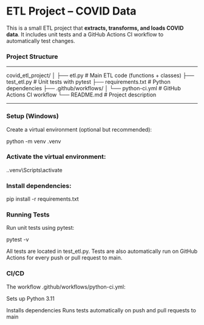 # ETL Project – COVID Data

This is a small ETL project that **extracts, transforms, and loads COVID data**. It includes unit tests and a GitHub Actions CI workflow to automatically test changes.

### Project Structure

---

covid_etl_project/
│
├── etl.py                      # Main ETL code (functions + classes)
├── test_etl.py                 # Unit tests with pytest
├── requirements.txt            # Python dependencies
├── .github/workflows/
│ └── python-ci.yml             # GitHub Actions CI workflow
└── README.md                   # Project description

---

### Setup (Windows)

Create a virtual environment (optional but recommended):

python -m venv .venv



### Activate the virtual environment:

.\.venv\Scripts\activate


### Install dependencies:

pip install -r requirements.txt


### Running Tests

Run unit tests using pytest:

pytest -v

All tests are located in test_etl.py.
Tests are also automatically run on GitHub Actions for every push or pull request to main.


### CI/CD

The workflow .github/workflows/python-ci.yml:

Sets up Python 3.11

Installs dependencies
Runs tests automatically on push and pull requests to main
